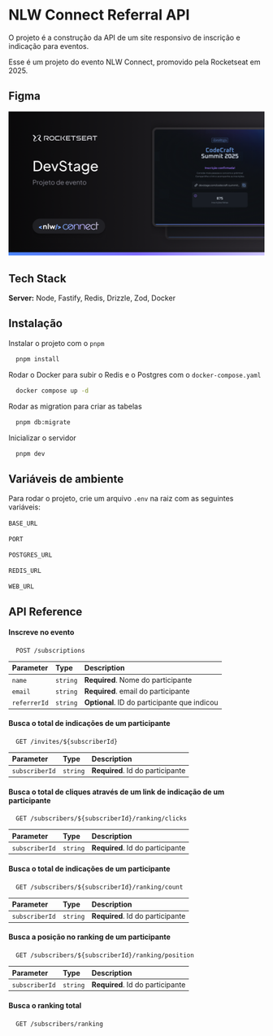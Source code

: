 # NLW Connect Referral API

O projeto é a construção da API de um site responsivo de inscrição e indicação para eventos.

Esse é um projeto do evento NLW Connect, promovido pela Rocketseat em 2025.

## Figma

![App Web](./.github/thumbnail.png)

## Tech Stack

**Server:** Node, Fastify, Redis, Drizzle, Zod, Docker

## Instalação

Instalar o projeto com o `pnpm`

```bash
  pnpm install
```

Rodar o Docker para subir o Redis e o Postgres com o `docker-compose.yaml`

```bash
  docker compose up -d
```

Rodar as migration para criar as tabelas

```bash
  pnpm db:migrate
```

Inicializar o servidor

```bash
  pnpm dev
```

## Variáveis de ambiente

Para rodar o projeto, crie um arquivo `.env` na raiz com as seguintes variáveis:

`BASE_URL`

`PORT`

`POSTGRES_URL`

`REDIS_URL`

`WEB_URL`

## API Reference

#### Inscreve no evento

```http
  POST /subscriptions
```

| Parameter    | Type     | Description                                  |
| :----------- | :------- | :------------------------------------------- |
| `name`       | `string` | **Required**. Nome do participante           |
| `email`      | `string` | **Required**. email do participante          |
| `referrerId` | `string` | **Optional**. ID do participante que indicou |

#### Busca o total de indicações de um participante

```http
  GET /invites/${subscriberId}
```

| Parameter      | Type     | Description                      |
| :------------- | :------- | :------------------------------- |
| `subscriberId` | `string` | **Required**. Id do participante |

#### Busca o total de cliques através de um link de indicação de um participante

```http
  GET /subscribers/${subscriberId}/ranking/clicks
```

| Parameter      | Type     | Description                      |
| :------------- | :------- | :------------------------------- |
| `subscriberId` | `string` | **Required**. Id do participante |

#### Busca o total de indicações de um participante

```http
  GET /subscribers/${subscriberId}/ranking/count
```

| Parameter      | Type     | Description                      |
| :------------- | :------- | :------------------------------- |
| `subscriberId` | `string` | **Required**. Id do participante |

#### Busca a posição no ranking de um participante

```http
  GET /subscribers/${subscriberId}/ranking/position
```

| Parameter      | Type     | Description                      |
| :------------- | :------- | :------------------------------- |
| `subscriberId` | `string` | **Required**. Id do participante |

#### Busca o ranking total

```http
  GET /subscribers/ranking
```
